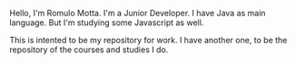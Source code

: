 Hello, I'm Romulo Motta. I'm a Junior Developer.
I have Java as main language. But I'm studying some Javascript as well.

This is intented to be my repository for work.
I have another one, to be the repository of the courses and studies I do.
